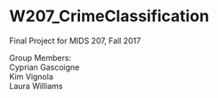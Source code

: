 # W207_CrimeClassification
Final Project for MIDS 207, Fall 2017

Group Members:  
Cyprian Gascoigne  
Kim Vignola  
Laura Williams  


